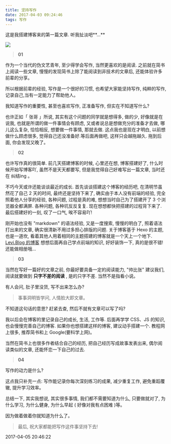 ```yaml
---
title: 坚持写作
date: 2017-04-03 09:24:46
tags: 写作
---
```

这是我搭建博客来的第一篇文章. 听我扯淡吧**...**

![](http://i.imgur.com/Qw6nQ41.png)


> **01**

作为一个当代的伪文艺青年, 至少得学会写作, 当然更喜欢的是阅读. 之前就在简书上阅读一些文章, 慢慢的发现简书上除了能阅读到非技术的文章后, 还能体验许多前辈的分享。

所以根据前辈的经验, 写作是一个很好的习惯, 也希望大家能坚持写作, 纯粹的写作, 记录自己,当有一定能力了帮助他人。

我知道写作的重要性, 甚至也喜欢写作, 正准备写作, 但实在不知道写什么?

也许正如「 张哥 」所说, 其实有这个问题的同学就是想得多, 做的少, 好像就是在说我, 也就是所谓的做一件事情会有顾虑, 又或者说总是想做充分的准备才去做, 哪儿这么复杂, 恰恰相反, 想要做一件事情, 那就去做. 这点我也是现在才明白, 以前想做什么顾虑很多, 觉得自己还没准备好.等后面再做吧, 这样只会越拖越久. 拖到后面, 你会发现又晚了。

> **02**

也许写作真的很简单. 前几天搭建博客的时候, 心里还在想, 博客搭建好了, 什么时候开始写博客吖, 虽然不是天天都要写, 但是我觉得自己好难写出一篇文章, 当时还在 纠结ing 。

不巧今天或许还能谈谈最近的成长. 首先谈谈搭建这个博客的经历吧, 在清明节虽然花了自己 2 天的时间, 最终还是坚持下来了, 确实由于本人没有前端的经验, 完全照着他人分享的经验, 各种问题, 过程是真的难, 想想当时自己为了搭建开了 3 个浏览器全都满屏. 各种问题, 各种坑反反复复. 现在想想都快把搭建的过程背下来了. 最后搭建好的一刻, 叹了一口气, 唉不容易吖! 

刚开始也没有 "markdown" 的语法经验, 又是一度搜索, 慢慢的明白了, 照着语法打出来的文章, 确实很清新不用过多担心排版的问题. 关于博客基于 Hexo 的主题, 也是一道坎, 看着其他人用着相同的主题搭建的博客就是一个天上一个地下.  [Levi.Blog 的博客](http://www.dingxuewen.com/about/) 想想后面再自己学点前端的知识, 好好装饰一下, 真的是很不错!  还能做相册哦...

>**03** 

当然在写好一篇好的文章之前, 你最好要具备一定的阅读能力, "帅比张" 建议我们, 阅读就要做到 **只字不差的阅读** , 是的只字不差. 当然不是指看小说。

有人会问, 肚子里没货,  写不出来怎么办?
 
> 事事洞明皆学问, 人情脸大即文章。

不知道这句话的意思? 赶紧去查, 然后不就有文章可以写了吗?

我以后会在博客的里记录自己的成长, 生活, 工作等. 后面再学学 CSS、JS 的知识, 也会慢慢完善自己的博客. 如果你也想搭建这样的博客, 建议动手搭建一个. 教程网上很多, 推荐简书和上 Google(要科学上网)。

当然在简书上也很多作者结合自己的经历, 把自己经历写成故事发表出来, 偶尔阅读类似的文章, 还能怀恋一下自己的过去.

>**04** 

写作的动力是什么?

这点我只补充一点: 写作能记录你每次深刻练习的成果, 减少重复工作, 避免重蹈覆辙, 提升学习效率。

总结一下, 其实我想说, 其实很多事情, 我们都不需要知道为什么, 只要做就对了, 为什么学习, 为什么健身, 为什么早起 ( 好像对我有点困难 )等。

因为做着做着你就知道为什么了。 

>最后, 祝大家都能把写作这件事坚持下去! 

2017-04-05 20:46:22